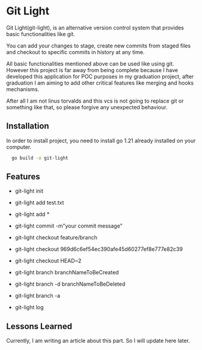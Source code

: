 
# Git Light

Git Light(git-light), is an alternative version control system that provides basic functionalities like git.

You can add your changes to stage, create new commits from staged files and checkout to specific commits in history at any time.

All basic functionalities mentioned above can be used like using git. However this project is far away from being complete because I have developed this application for POC purposes in my graduation project, after graduation I am aiming to add other critical features like merging and hooks mechanisms.

After all I am not linus torvalds and this vcs is not going to replace git or something like that, so please forgive any unexpected behaviour.


## Installation

In order to install project, you need to install go 1.21 already installed on your computer.

```bash
  go build -o git-light
```

## Features

- git-light init

- git-light add test.txt
- git-light add *

- git-light commit -m"your commit message"

- git-light checkout feature/branch
- git-light checkout 969d6c6ef54ec390afe45d60277ef8e777e82c39
- git-light checkout HEAD~2

- git-light branch branchNameToBeCreated
- git-light branch -d branchNameToBeDeleted
- git-light branch -a

- git-light log


## Lessons Learned

Currently, I am writing an article about this part. So I will update here later.
